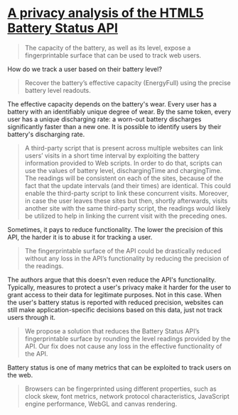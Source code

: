 # [A privacy analysis of the HTML5 Battery Status API](https://eprint.iacr.org/2015/616.pdf)

> The capacity of the battery, as well as its level, expose a fingerprintable surface that can be used to track web users.

How do we track a user based on their battery level?

> Recover the battery’s effective capacity (EnergyFull) using the precise battery level readouts.

The effective capacity depends on the battery's wear. Every user has a battery with an identifiably unique degree of wear. By the same token, every user has a unique discharging rate: a worn-out battery discharges significantly faster than a new one. It is possible to identify users by their battery's discharging rate.

> A third-party script that is present across multiple websites can link users’ visits in a short time interval by exploiting the battery information provided to Web scripts. In order to do that, scripts can use the values of battery level, dischargingTime and chargingTime. The readings will be consistent on each of the sites, because of the fact that the update intervals (and their times) are identical.
This could enable the third-party script to link these concurrent visits. Moreover, in case the user leaves these sites but then, shortly afterwards, visits another site with the same third-party script, the readings would likely be utilized to help in linking the current visit with the preceding ones.

Sometimes, it pays to reduce functionality. The lower the precision of this API, the harder it is to abuse it for tracking a user.

> The fingerprintable surface of the API could be drastically reduced without any loss in the API’s functionality by reducing the precision of the readings.

The authors argue that this doesn't even reduce the API's functionality. Typically, measures to protect a user's privacy make it harder for the user to grant access to their data for legitimate purposes. Not in this case. When the user's battery status is reported with reduced precision, websites can still make application-specific decisions based on this data, just not track users through it.

> We propose a solution that reduces the Battery Status API’s fingerprintable surface by rounding the level readings provided by the API. Our fix does not cause any loss in the effective functionality of the API.

Battery status is one of many metrics that can be exploited to track users on the web.

> Browsers can be fingerprinted using different properties, such as clock skew, font metrics, network protocol characteristics, JavaScript engine performance, WebGL and canvas rendering.
